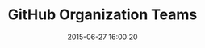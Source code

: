 ---
layout: post
title:  "GitHub Organization Teams"
date:   2015-06-27 16:00:20
categories: github
tags: organization permissions groups
screenshot: github-user-admin-10.jpg
---